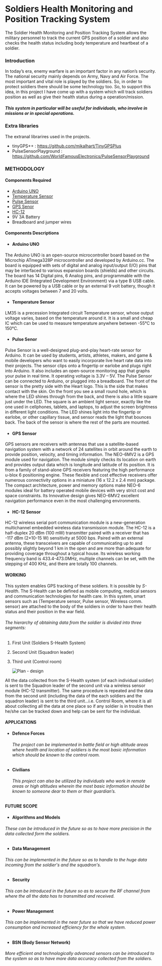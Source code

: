 # Soldiers Health Monitoring and Position Tracking System

The Soldier Health Monitoring and Position Tracking System allows the military personnel to track the current GPS position of a soldier and also checks           the health status including body temperature and heartbeat of a soldier.

### Introduction

In today’s era, enemy warfare is an important factor in any nation’s security. The national security mainly depends on Army, Navy and Air Force. The most important and vital role is played by the soldiers. So, in order to protect soldiers there should be some technology too. So, to support this idea, in this project I have come up with a system which will track soldiers position as well as give their health status during a operation/mission.

##### This system in particular will be useful for individuals, who involve in missions or in special operations.

### Extra libraries
The extranal librarires used in the projects.

  - tinyGPS++ : https://github.com/mikalhart/TinyGPSPlus
  - PulseSensorPlayground : https://github.com/WorldFamousElectronics/PulseSensorPlayground


### METHODOLOGY

#### Components Required
  * [Arduino UNO](#arduino-uno)
  * [Temperature Sensor](#Temperature-sensor)
  * [Pulse Sensor](#pulse-sensor)
  * [GPS Senor](#gps-sensor)
  * [HC-12](#hc-12-sensor)
  * 9V 3A Battery
  * Breadboard and jumper wires

#### Components Descriptions

* #### Arduino UNO
The Arduino UNO is an open-source microcontroller board based on the Microchip ATmega328P microcontroller and developed by Arduino.cc. The board is equipped with sets of digital and analog input/output (I/O) pins that may be interfaced to various expansion boards (shields) and other circuits. The board has 14 Digital pins, 6 Analog pins, and programmable with the Arduino IDE (Integrated Development Environment) via a type B USB cable. It can be powered by a USB cable or by an external 9 volt battery, though it accepts voltages between 7 and 20 volts.

* #### Temperature Sensor
LM35 is a precession Integrated circuit Temperature sensor, whose output voltage varies, based on the temperature around it. It is a small and cheap IC which can be used to measure temperature anywhere between -55°C to 150°C.

* #### Pulse Senor
Pulse Sensor is a well-designed plug-and-play heart-rate sensor for Arduino. It can be used by students, artists, athletes, makers, and game & mobile developers who want to easily incorporate live heart rate data into their projects. The sensor clips onto a fingertip or earlobe and plugs right into Arduino. It also includes an open-source monitoring app that graphs your pulse in real time. It operating voltage is 3.3V – 5V.
      The Pulse Sensor can be connected to Arduino, or plugged into a breadboard. The front of the sensor is the pretty side with the Heart logo. This is the side that makes contact with the skin. On the front you see a small round hole, which is where the LED shines through from the back, and there is also a little square just under the LED. The square is an ambient light sensor, exactly like the one used in cellphones, tablets, and laptops, to adjust the screen brightness in different light conditions. The LED shines light into the fingertip or earlobe, or other capillary tissue, and sensor reads the light that bounces back. The back of the sensor is where the rest of the parts are mounted.

* #### GPS Sensor
GPS sensors are receivers with antennas that use a satellite-based navigation system with a network of 24 satellites in orbit around the earth to provide position, velocity, and timing information. The NEO-6MV2 is a GPS module used for navigation. The module simply checks its location on earth and provides output data which is longitude and latitude of its position. It is from a family of stand-alone GPS receivers featuring the high performance u-blox 6 positioning engine. These flexible and cost effective receivers offer numerous connectivity options in a miniature (16 x 12.2 x 2.4 mm) package. The compact architecture, power and memory options make NEO-6 modules ideal for battery operated mobile devices with very strict cost and space constraints. Its Innovative design gives NEO-6MV2 excellent navigation performance even in the most challenging environments.

* #### HC-12 Sensor
HC-12 wireless serial port communication module is a new-generation multichannel embedded wireless data transmission module. The HC-12 is a half-duplex 20 dBm (100 mW) transmitter paired with a receiver that has -117 dBm (2×10-15 W) sensitivity at 5000 bps. Paired with an external antenna, these transceivers are capable of communicating up to and possibly slightly beyond 1 km in the open and are more than adequate for providing coverage throughout a typical house. Its wireless working frequency band is 433.4-473.0MHz, multiple channels can be set, with the stepping of 400 KHz, and there are totally 100 channels.

#### WORKING
   This system enables GPS tracking of these soldiers. It is possible by *S-Health*. The S-Health can be defined as mobile computing, medical sensors and communication technologies for health care. In this system, smart sensors such as (Temperature sensor, Pulse sensor, Wireless comm. sensor) are attached to the body of the soldiers in order to have their health status and their position in the war field.

###### The hierarchy of obtaining data from the soldier is divided into three segments:
   1. First Unit (Soldiers S-Health System)
   2. Second Unit (Squadron leader)
   3. Third unit (Control room)
   
         ![Plan - design](https://user-images.githubusercontent.com/43223792/95824164-6f3ee300-0d4c-11eb-8f20-ef3653997f0c.png)

All the data collected from the S-Health system (of each individual soldier) is sent to the Squadron leader of the second unit via a wireless sensor module (HC-12 transmitter). The same procedure is repeated and the data from the second unit (including the data of the each soldiers and the squadron leader) is sent to the third unit...i.e. Control Room, where it is all about collecting all the data at one place so if any soldier is in trouble then he/she can be tracked down and help can be sent for the individual.

#### APPLICATIONS
   * #### Defence Forces
     ###### The project can be implemented in battle field or high altitude areas where health and location of soldiers is the most basic information which should be   known to the control room.

   * #### Civilians
     ###### This project can also be utilized by individuals who work in remote areas or high altitudes wherein the most basic information should be known to someone dear to them or their guardian’s.

#### FUTURE SCOPE
   * #### Algorithms and Models
   ###### These can be introduced in the future so as to have more precision in the data collected form the soldiers.

   * #### Data Management 
   ###### This can be implemented in the future so as to handle to the huge data incoming from the soldier's and the squadron's.

   * #### Security
   ###### This can be introduced in the future so as to secure the RF channel from where the all the data has to transmitted and received.

   * #### Power Management
   ###### This can be implemented in the near future so that we have reduced power consumption and increased efficiency for the whole system.
   
   * #### BSN (Body Sensor Network)
   ###### More efficient and technologically advanced sensors can be introduced to the system so as to have more data accuracy collected from the soldiers.
   
